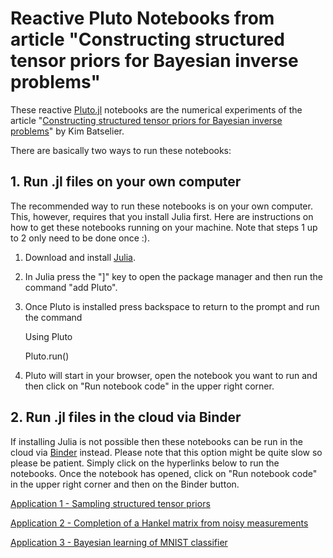 # Reactive Pluto Notebooks from article "Constructing structured tensor priors for Bayesian inverse problems" 

These reactive [Pluto.jl](https://github.com/fonsp/Pluto.jl) notebooks are the numerical experiments of the article "[Constructing structured tensor priors for Bayesian inverse problems](https://arxiv.org/abs/2406.17597)" by Kim Batselier.

There are basically two ways to run these notebooks:

## 1. Run .jl files on your own computer

The recommended way to run these notebooks is on your own computer. This, however, requires that you install Julia first. Here are instructions on how to get these notebooks running on your machine. Note that steps 1 up to 2 only need to be done once :). 

1. Download and install [Julia](https://julialang.org/).

2. In Julia press the "]" key to open the package manager and then run the command "add Pluto".

3. Once Pluto is installed press backspace to return to the prompt and run the command 
    
    Using Pluto

    Pluto.run()


4. Pluto will start in your browser, open the notebook you want to run and then click on "Run notebook code" in the upper right corner.

## 2. Run .jl files in the cloud via Binder

If installing Julia is not possible then these notebooks can be run in 
the cloud via [Binder](https://mybinder.org/) instead. Please note that 
this option might be quite slow so please be patient. Simply click on 
the hyperlinks below to run the notebooks. Once the notebook has 
opened, click on "Run notebook code" in the upper right corner and then 
on the Binder button.

[Application 1 - Sampling structured tensor priors](https://binder.plutojl.org/v0.19.36/open?url=https%253A%252F%252Fraw.githubusercontent.com%252FTUDelft-DeTAIL%252FAbTensors%252Fmain%252FAbTensors1.jl)


[Application 2 - Completion of a Hankel matrix from noisy measurements](https://binder.plutojl.org/v0.19.36/open?url=https%253A%252F%252Fraw.githubusercontent.com%252FTUDelft-DeTAIL%252FAbTensors%252Fmain%252FAbTensors2.jl)

[Application 3 - Bayesian learning of MNIST classifier](https://binder.plutojl.org/v0.19.36/open?url=https%253A%252F%252Fraw.githubusercontent.com%252FTUDelft-DeTAIL%252FAbTensors%252Fmain%252FAbTensors3.jl)
